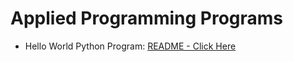 # Applied Programming Programs
* Hello World Python Program: [README - Click Here](PythonHelloWorld/README.md)

